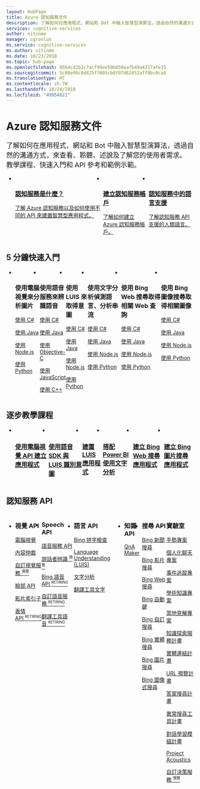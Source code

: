 ```yaml
---
layout: HubPage
title: Azure 認知服務文件
description: 了解如何在應用程式、網站和 Bot 中融入智慧型演算法，透過自然的溝通方式，來查看、聆聽、述說、了解及詮釋您的使用者需求。 教學課程、快速入門和 API 參考和範例示範如何使用 API。
services: cognitive-services
author: nitinme
manager: cgronlun
ms.service: cognitive-services
ms.author: nitinme
ms.date: 10/23/2018
ms.topic: hub-page
ms.openlocfilehash: 0564cd1b2c7acf09ee59b858eafb49a4217afe35
ms.sourcegitcommit: 5c00e98c0d825f7005cb0f07d62052aff0bc0ca8
ms.translationtype: HT
ms.contentlocale: zh-TW
ms.lasthandoff: 10/24/2018
ms.locfileid: "49954821"
---
```

<h1>Azure 認知服務文件</h1>
        <p style="font-size: 1.12rem;margin-bottom: 1rem;">了解如何在應用程式、網站和 Bot 中融入智慧型演算法，透過自然的溝通方式，來查看、聆聽、述說及了解您的使用者需求。 教學課程、快速入門和 API 參考和範例示範。</p>

<ul class="cardsY panelContent singlePanelContent" style="display:flex!important;">
        <li>
            <a href="/azure/cognitive-services/welcome/">
                <div class="cardSize">
                    <div class="cardPadding">
                        <div class="card">
                            <div class="cardImageOuter">
                                <div class="cardImage">
                                    <img src="media/index/i_overview.svg" alt="" />
                                </div>
                            </div>
                            <div class="cardText">
                                <h3>認知服務是什麼？</h3>
                                <p>了解 Azure 認知服務以及如何使用不同的 API 來建置智慧型應用程式。</p>
                            </div>
                        </div>
                    </div>
                </div>
            </a>
        </li>
        <li>
            <a href="/azure/cognitive-services/cognitive-services-apis-create-account/">
                <div class="cardSize">
                    <div class="cardPadding">
                        <div class="card">
                            <div class="cardImageOuter">
                                <div class="cardImage">
                                    <img src="media/index/i_get-started.svg" alt="" />
                                </div>
                            </div>
                            <div class="cardText">
                                <h3>建立認知服務帳戶</h3>
                                <p>了解如何建立 Azure 認知服務帳戶。</p>
                            </div>
                        </div>
                    </div>
                </div>
            </a>
        </li>
        <li>
            <a href="/azure/cognitive-services/language-support/">
                <div class="cardSize">
                    <div class="cardPadding">
                        <div class="card">
                            <div class="cardImageOuter">
                                <div class="cardImage">
                                    <img src="media/index/i_guidelines.svg" alt="" />
                                </div>
                            </div>
                            <div class="cardText">
                                <h3>認知服務中的語言支援</h3>
                                <p>了解認知服務 API 支援的人類語言。</p>
                            </div>
                        </div>
                    </div>
                </div>
            </a>
        </li>
</ul>
<h2>5 分鐘快速入門</h2>
<ul class="cardsF panelContent singlePanelContent cols cols3" style="display:flex!important;">
    <li>
        <div class="cardSize">
            <div class="cardPadding">
                <div class="card">
                    <div class="cardImageOuter">
                        <div class="cardImage">
                            <img src="media/index/i_quick-start.svg" alt="">
                        </div>
                    </div>
                    <div class="cardText">
                        <h3>使用電腦視覺來分析圖片</h3>
                        <p><a href="/azure/cognitive-services/Computer-vision/quickstarts-sdk/csharp-analyze-sdk">使用 C#</a></p>
                        <p><a href="/azure/cognitive-services/Computer-vision/Quickstarts/java-analyze">使用 Java</a></p>
                        <p><a href="/azure/cognitive-services/Computer-vision/Quickstarts/node-analyze">使用 Node.js</a></p>
                        <p><a href="/azure/cognitive-services/Computer-vision/Quickstarts/python-analyze">使用 Python</a></p>
                    </div>
                </div>
            </div>
        </div>
    </li>
    <li>
        <div class="cardSize">
            <div class="cardPadding">
                <div class="card">
                    <div class="cardImageOuter">
                        <div class="cardImage">
                            <img src="media/index/i_quick-start.svg" alt="">
                        </div>
                    </div>
                    <div class="cardText">
                        <h3>使用語音服務來辨識語音</h3>
                        <p><a href="/azure/cognitive-services/speech-service/quickstart-csharp-windows/">使用 C#</a></p>
                        <p><a href="/azure/cognitive-services/speech-service/quickstart-java-jre">使用 Java</a></p>
                        <p><a href="/azure/cognitive-services/speech-service/quickstart-objectivec-ios">使用 Objective-C</a></p>
                        <p><a href="/azure/cognitive-services/speech-service/quickstart-js-browser">使用 JavaScript</a></p>
                        <p><a href="/azure/cognitive-services/speech-service/quickstart-cpp-windows">使用 C++</a></p>
                    </div>
                </div>
            </div>
        </div>
    </li>
    <li>
        <div class="cardSize">
            <div class="cardPadding">
                <div class="card">
                    <div class="cardImageOuter">
                        <div class="cardImage">
                            <img src="media/index/i_quick-start.svg" alt="">
                        </div>
                    </div>
                    <div class="cardText">
                        <h3>使用 LUIS 來取得意圖</h3>
                        <p><a href="/azure/cognitive-services/luis/luis-get-started-cs-get-intent">使用 C#</a></p>
                        <p><a href="/azure/cognitive-services/luis/luis-get-started-java-get-intent">使用 Java</a></p>
                        <p><a href="/azure/cognitive-services/luis/luis-get-started-node-get-intent">使用 Node.js</a></p>
                        <p><a href="/azure/cognitive-services/luis/luis-get-started-python-get-intent">使用 Python</a></p>
                    </div>
                </div>
            </div>
        </div>
    </li>
    <li>
        <div class="cardSize">
            <div class="cardPadding">
                <div class="card">
                    <div class="cardImageOuter">
                        <div class="cardImage">
                            <img src="media/index/i_quick-start.svg" alt="">
                        </div>
                    </div>
                    <div class="cardText">
                        <h3>使用文字分析偵測語言、分析串流</h3>
                        <p><a href="/azure/cognitive-services/Text-Analytics/quickstarts/csharp">使用 C#</a></p>
                        <p><a href="/azure/cognitive-services/Text-Analytics/quickstarts/java">使用 Java</a></p>
                        <p><a href="/azure/cognitive-services/Text-Analytics/quickstarts/nodejs">使用 Node.js</a></p>
                        <p><a href="/azure/cognitive-services/Text-Analytics/quickstarts/python">使用 Python</a></p>
                    </div>
                </div>
            </div>
        </div>
    </li>
    <li>
        <div class="cardSize">
            <div class="cardPadding">
                <div class="card">
                    <div class="cardImageOuter">
                        <div class="cardImage">
                            <img src="media/index/i_quick-start.svg" alt="">
                        </div>
                    </div>
                    <div class="cardText">
                        <h3>使用 Bing Web 搜尋取得相關 Web 查詢</h3>
                        <p><a href="/azure/cognitive-services/bing-web-search/quickstarts/csharp">使用 C#</a></p>
                        <p><a href="/azure/cognitive-services/bing-web-search/quickstarts/java">使用 Java</a></p>
                        <p><a href="/azure/cognitive-services/bing-web-search/quickstarts/nodejs">使用 Node.js</a></p>
                        <p><a href="/azure/cognitive-services/bing-web-search/quickstarts/python">使用 Python</a></p>
                    </div>
                </div>
            </div>
        </div>
    </li>
    <li>
        <div class="cardSize">
            <div class="cardPadding">
                <div class="card">
                    <div class="cardImageOuter">
                        <div class="cardImage">
                            <img src="media/index/i_quick-start.svg" alt="">
                        </div>
                    </div>
                    <div class="cardText">
                        <h3>使用 Bing 圖像搜尋取得相關圖像</h3>
                        <p><a href="/azure/cognitive-services/bing-image-search/quickstarts/csharp">使用 C#</a></p>
                        <p><a href="/azure/cognitive-services/bing-image-search/quickstarts/java">使用 Java</a></p>
                        <p><a href="/azure/cognitive-services/bing-image-search/quickstarts/nodejs">使用 Node.js</a></p>
                        <p><a href="/azure/cognitive-services/bing-image-search/quickstarts/python">使用 Python</a></p>
                    </div>
                </div>
            </div>
        </div>
    </li>
</ul>

<h2>逐步教學課程</h2>
<ul class="cardsM panelContent singlePanelContent cols cols3" style="display:flex!important;">
    <li>
        <a class="card" href="/azure/cognitive-services/Computer-vision/tutorials/csharptutorial" data-linktype="external"><img class="cardImage" alt="" src="media/index/i_tasks.svg" data-linktype="external">
            <div class="cardText">
                <h3>使用電腦視覺 API 建立應用程式</h3>
            </div>
        </a>
    </li>
    <li>
        <a class="card" href="/azure/cognitive-services/speech-service/how-to-recognize-intents-from-speech-csharp" data-linktype="external"><img class="cardImage" alt="" src="media/index/i_tasks.svg" data-linktype="external">
            <div class="cardText" >
                <h3>使用語音 SDK 與 LUIS 識別意圖</h3>
            </div>
        </a>
    </li>
    <li>
        <a class="card" href="/azure/cognitive-services/luis/luis-quickstart-intents-only" data-linktype="external"><img class="cardImage" alt="" src="media/index/i_tasks.svg" data-linktype="external">
            <div class="cardText">
                <h3>建置 LUIS 應用程式</h3>
            </div>
        </a>
    </li>
    <li>
        <a class="card" href="/azure/cognitive-services/Text-Analytics/tutorials/tutorial-power-bi-key-phrases" data-linktype="external"><img class="cardImage" alt="" src="media/index/i_tasks.svg" data-linktype="external">
            <div class="cardText">
                <h3>搭配 Power BI 使用文字分析</h3>
            </div>
        </a>
    </li>
    <li>
        <a class="card" href="/azure/cognitive-services/bing-web-search/tutorial-bing-web-search-single-page-app" data-linktype="external"><img class="cardImage" alt="" src="media/index/i_tasks.svg" data-linktype="external">
            <div class="cardText">
                <h3>建立 Bing Web 搜尋應用程式</h3>
            </div>
        </a>
    </li>
    <li>
        <a class="card" href="/azure/cognitive-services/bing-image-search/tutorial-bing-image-search-single-page-app" data-linktype="external"><img class="cardImage" alt="" src="media/index/i_tasks.svg" data-linktype="external">
            <div class="cardText">
                <h3>建立 Bing 圖片搜尋應用程式</h3>
            </div>
        </a>
    </li>
</ul>

<h2>認知服務 API</h2>
<ul class="cardsF panelContent singlePanelContent" style="display:flex!important;">
    <li>
        <div class="cardSize">
            <div class="cardPadding">
                <div class="card">
                    <div class="cardText">
                        <h3>視覺 API</h3>
                        <p><a href="/azure/cognitive-services/computer-vision/">電腦視覺</a></p>
                        <p><a href="/azure/cognitive-services/content-moderator/overview">內容仲裁</a></p>
                        <p><a href="/azure/cognitive-services/Custom-Vision-Service/home"><span>自訂視覺服務&nbsp;<sup style="font-size:70%">預覽</sup></span></a></p>
                        <p><a href="/azure/cognitive-services/face/">臉部 API</a></p>
                        <p><a href="/azure/cognitive-services/video-indexer/video-indexer-overview">影片索引子</a></p>
                        <p><a href="/azure/cognitive-services/emotion/home"><span>表情 API&nbsp;<sup style="font-size:70%">RETIRING</sup></span></a></p>
                    </div>
                </div>
            </div>
        </div>
    </li>
    <li>
        <div class="cardSize">
            <div class="cardPadding">
                <div class="card">
                    <div class="cardText">
                        <h3>Speech API</h3>
                        <p><a href="/azure/cognitive-services/speech-service">語音服務 API</a></p>
                        <p><a href="/azure/cognitive-services/speaker-recognition/home"><span>說話者辨識&nbsp;<sup style="font-size:70%">預覽</sup></span></a></p>
                        <p><a href="/azure/cognitive-services/speech/home"><span>Bing 語音 API&nbsp;<sup style="font-size:70%">RETIRING</sup></span></a></p>
                        <p><a href="/azure/cognitive-services/custom-speech-service/cognitive-services-custom-speech-home"><span>自訂語音服務&nbsp;<sup style="font-size:70%">RETIRING</sup></span></a></p>
                        <p><a href="/azure/cognitive-services/translator-speech/"><span>翻譯工具語音&nbsp;<sup style="font-size:70%">RETIRING</sup></span></a></p>
                     </div>
                </div>
            </div>
        </div>
    </li>
    <li>
        <div class="cardSize">
            <div class="cardPadding">
                <div class="card">
                    <div class="cardText">
                        <h3>語言 API</h3>
                        <p><a href="/azure/cognitive-services/bing-spell-check/">Bing 拼字檢查</a></p>
                        <p><a href="/azure/cognitive-services/luis/">Language Understanding (LUIS)</a></p>
                        <p><a href="/azure/cognitive-services/text-analytics/">文字分析</a></p>
                        <p><a href="/azure/cognitive-services/translator/">翻譯工具文字</a></p>
                    </div>
                </div>
            </div>
        </div>
    </li>
    <li>
        <div class="cardSize">
            <div class="cardPadding">
                <div class="card">
                    <div class="cardText">
                        <h3>知識 API</h3>
                            <p><a href="/azure/cognitive-services/qnamaker/index">QnA Maker</a></p>
                    </div>
                </div>
            </div>
        </div>
    </li>
    <li>
        <div class="cardSize">
            <div class="cardPadding">
                <div class="card">
                    <div class="cardText">
                        <h3>搜尋 API</h3>
                        <p><a href="/azure/cognitive-services/bing-news-search/">Bing 新聞搜尋</a></p>
                        <p><a href="/azure/cognitive-services/Bing-Video-Search/">Bing 影片搜尋</a></p>
                        <p><a href="/azure/cognitive-services/bing-web-search/">Bing Web 搜尋</a></p>
                        <p><a href="/azure/cognitive-services/Bing-Autosuggest">Bing 自動鍵</a></p>
                        <p><a href="/azure/cognitive-services/bing-custom-search">Bing 自訂搜尋</a></p>
                        <p><a href="/azure/cognitive-services/bing-entities-search/">Bing 實體搜尋</a></p>
                        <p><a href="/azure/cognitive-services/bing-image-search">Bing 圖片搜尋</a></p>
                        <p><a href="/azure/cognitive-services/bing-visual-search">Bing 圖像式搜尋</a></p>
                    </div>
                </div>
            </div>
        </div>
    </li>
    <li>
        <div class="cardSize">
            <div class="cardPadding">
                <div class="card">
                    <div class="cardText">
                        <h3>實驗室</h3>
                        <p><a href="https://docs.microsoft.com/gestures/">手勢專案</a></p>
                        <p><a href="/azure/cognitive-services/project-personality-chat/overview">個人化聊天專案</a></p>
                        <p><a href="https://labs.cognitive.microsoft.com/en-us/Project-Cuzco/documentation/overview">事件追蹤專案</a></p>
                        <p><a href="/azure/cognitive-services/academic-knowledge/home">學術知識專案</a></p>
                        <p><a href="https://labs.cognitive.microsoft.com/en-us/Project-Wollongong/documentation">當地見解專案</a></p>
                        <p><a href="/azure/cognitive-services/kes/overview">知識探索服務計畫</a></p>
                        <p><a href="/azure/cognitive-services/entitylinking/home">實體連結計畫</a></p>
                        <p><a href="/azure/cognitive-services/labs/url-preview/overview">URL 預覽計畫</a></p>
                        <p><a href="/azure/cognitive-services/labs/answer-search/overview">答案搜尋計畫</a></p>
                        <p><a href="/azure/cognitive-services/labs/anomaly-finder/overview">異常搜尋工具計畫</a></p>
                        <p><a href="/azure/cognitive-services/labs/conversation-learner/overview">對話學習模組計畫</a></p>
                        <p><a href="/azure/cognitive-services/acoustics/what-is-acoustics">Project Acoustics</a></p>
                        <p><a href="/azure/cognitive-services/custom-decision-service/"><span>自訂決策服務&nbsp;<sup style="font-size:70%">預覽</sup></span></a></p>
                    </div>
                </div>
            </div>
        </div>
    </li>
</ul>
